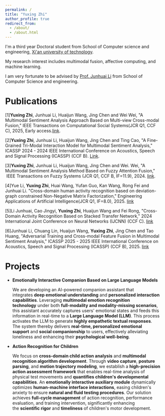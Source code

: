 ```yaml
---
permalink: /
title: "Yuxing Zhi"
author_profile: true
redirect_from: 
  - /about/
  - /about.html
---
```

I'm a third year Doctoral student from School of Computer science and engineering, [Xi'an university of technology](https://www.xaut.edu.cn/). 

My research interest includes multimodal fusion, affective computing, and machine learning.

I am very fortunate to be advised by [Prof. Junhuai Li](https://scholar.google.com/citations?user=TJNhQfgAAAAJ&hl=zh-CN) from School of Computer Science and engineering.


Publications
======
\[1\]**Yuxing Zhi**, Junhuai Li, Huaijun Wang, Jing Chen and Wei Wei, "A Multimodal Sentiment Analysis Approach Based on Multi-view Cross-modal Fusion," IEEE Transactions on Computational Social Systems(JCR Q1, CCF C), 2025, Early access.[link](https://ieeexplore.ieee.org/document/11083650).

\[2\]**Yuxing Zhi**, Junhuai Li, Huaijun Wang, Jing Chen and Ting Cao, "A Fine-Grained Tri-Modal Interaction Model for Multimodal Sentiment Analysis," ICASSP 2024 - 2024 IEEE International Conference on Acoustics, Speech and Signal Processing (ICASSP) (CCF B). [Link](https://ieeexplore.ieee.org/document/10447872). 

\[3\]**Yuxing Zhi**, Junhuai Li, Huaijun Wang, Jing Chen and Wei. Wei, "A Multimodal Sentiment Analysis Method Based on Fuzzy Attention Fusion,"  IEEE Transactions on Fuzzy Systems (JCR Q1, CCF B, IF=11.9), 2024. [link](https://ieeexplore.ieee.org/document/10613477).

\[4\]Yue Li, **Yuxing Zhi**, Huai Wang, Yufan Guo, Kan Wang, Rong Fei and Junhuai Li. "Cross-domain human activity recognition based on deviation-graph constrained Non-Negative Matrix Factorization," Engineering Applications of Artificial Intelligence(JCR Q1, IF=8.0), 2025. [link](https://www.sciencedirect.com/science/article/pii/S095219762500661X)

\[5\]Li Junhuai, Cao Jingyi, **Yuxing Zhi**, Huaijun Wang and Fei Rong, "Cross-Domain Activity Recognition Based on Stacked Transfer Network," 2024 International Joint Conference on Neural Networks (IJCNN) (CCF C). [link](https://ieeexplore.ieee.org/document/10651514)

\[6\]Junhuai Li, Chuang Lin, Huaijun Wang, **Yuxing Zhi**, Jing Chen and Tao Huang, "Adversarial Training and Cross-modal Feature Fusion in Multimodal Sentiment Analysis," ICASSP 2025 - 2025 IEEE International Conference on Acoustics, Speech and Signal Processing (ICASSP) (CCF B), 2025. [link](https://ieeexplore.ieee.org/document/10890023)

Projects
======
- **Emotionally Interactive Companion Based on Large Language Models**
   
   We are developing an AI-powered companion assistant that integrates **deep emotional understanding** and **personalized interaction capabilities**. Leveraging **multimodal emotion recognition technology** under both **full-modality and modality-missing scenarios**, this assistant accurately captures users' emotional states and feeds this information in real-time to a **Large Language Model (LLM)**. This process activates the LLM to generate **highly empathetic textual responses**. The system thereby delivers **real-time, personalized emotional support** and **social companionship** to users, effectively alleviating loneliness and enhancing their **psychological well-being**.
     
- **Action Recognition for Children**

  We focus on **cross-domain child action analysis** and **multimodal recognition algorithm development**. Through **video capture**, **posture parsing**, and **motion trajectory modeling**, we establish a **high-precision action assessment framework** that enables real-time analysis of physical test movements and **quantifies children's developmental capabilities**. An **emotionally interactive auxiliary module** dynamically optimizes **human-machine interface interactions**, easing children's anxiety to ensure **natural and fluid testing procedures**. Our solution achieves **full-cycle management** of action recognition, performance evaluation, and training intervention, significantly enhancing the **scientific rigor** and **timeliness** of children's motor development.


